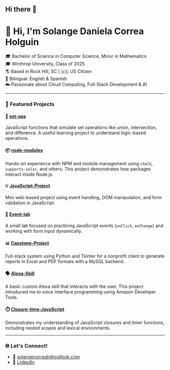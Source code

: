 ## Hi there 👋

# 👋 Hi, I'm Solange Daniela Correa Holguin

🎓 Bachelor of Science in Computer Science, Minor in Mathematics  
🎓 Winthrop University, Class of 2025  
🌎 Based in Rock Hill, SC | 🇺🇸 US Citizen  
💬 Bilingual: English & Spanish  
☁️ Passionate about Cloud Computing, Full-Stack Development & AI  

---

### 🚀 Featured Projects

#### 🔢 [set-ops](https://github.com/SolCorrea1996/set-ops)
JavaScript functions that simulate set operations like union, intersection, and difference. A useful learning project to understand logic-based operations.

#### 📦 [node-modules](https://github.com/SolCorrea1996/Node-Modules)
Hands-on experience with NPM and module management using `chalk`, `supports-color`, and others. This project demonstrates how packages interact inside Node.js.

#### 💡 [JavaScript-Project](https://github.com/SolCorrea1996/JavaScript-Project.git)
Mini web-based project using event handling, DOM manipulation, and form validation in JavaScript.

#### 🧪 [Event-lab](https://github.com/SolCorrea1996/Event-lab.git)
A small lab focused on practicing JavaScript events (`onClick`, `onChange`) and working with form input dynamically.

#### 📊 [Capstone-Project](https://github.com/SolCorrea1996/Capstone-Project.git)
Full-stack system using Python and Tkinter for a nonprofit client to generate reports in Excel and PDF formats with a MySQL backend.

#### 🗣️ [Alexa-Skill](https://github.com/SolCorrea1996/Alexa-Skill.git)
A basic custom Alexa skill that interacts with the user. This project introduced me to voice interface programming using Amazon Developer Tools.

#### ⏱️ [Closure-time-JavaScript](https://github.com/SolCorrea1996/Closure-time-JavaScript.git)
Demonstrates my understanding of JavaScript closures and timer functions, including nested scopes and lexical environments.

---

### 🌐 Let's Connect!

- 📧 solangecorreah@outlook.com
- 💼 [LinkedIn](www.linkedin.com/in/solange-correa-074515348)
